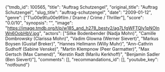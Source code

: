 {"tmdb_id": 100565, "title": "Auftrag Schutzengel", "original_title": "Auftrag Schutzengel", "slug_title": "auftrag-schutzengel", "date": "2009-01-12", "genre": ["T\u00e9l\u00e9film / Drame / Crime / Thriller"], "score": "0.0/10", "synopsis": "", "image": "https://image.tmdb.org/t/p/w185_and_h278_bestv2/ag7LfgWFTQly1pNOInWn6OobHbV.jpg", "actors": ["Silke Bodenbender (Nadja Mohn)", "Camille Dombrowsky (Clarissa Mohn)", "Vadim Glowna (Werner Sievert)", "Markus Boysen (Gustaf Breker)", "Hannes Hellmann (Willy Muhr)", "Ann-Cathrin Sudhoff (Sabine Venske)", "Martin Klempnow (Peer Garmatter)", "Max Gertsch (Max Camend)", "Kerstin Radt (Marilu Kerkhoff)", "Benjamin Sadler (Ben Sievert)"], "comments": [], "recommandations_id": [], "youtube_key": "notfound"}